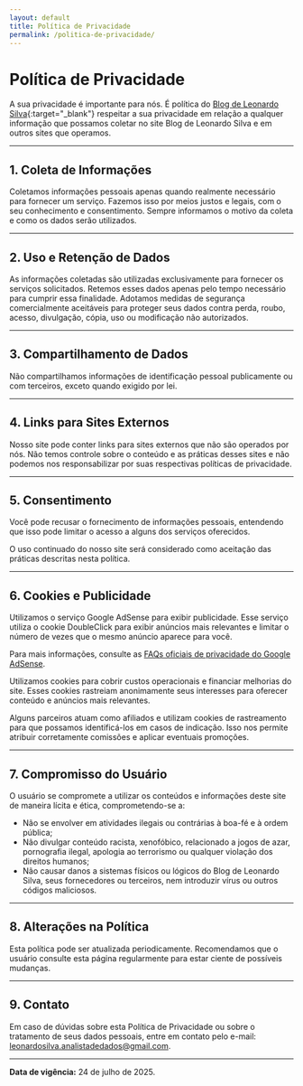 ```yaml
---
layout: default
title: Política de Privacidade
permalink: /politica-de-privacidade/
---
```


# Política de Privacidade

A sua privacidade é importante para nós. É política do [Blog de Leonardo Silva](https://oleonardof.github.io/blog/){:target="_blank"} respeitar a sua privacidade em relação a qualquer informação que possamos coletar no site Blog de Leonardo Silva e em outros sites que operamos.

---

## 1. Coleta de Informações

Coletamos informações pessoais apenas quando realmente necessário para fornecer um serviço. Fazemos isso por meios justos e legais, com o seu conhecimento e consentimento. Sempre informamos o motivo da coleta e como os dados serão utilizados.

---

## 2. Uso e Retenção de Dados

As informações coletadas são utilizadas exclusivamente para fornecer os serviços solicitados. Retemos esses dados apenas pelo tempo necessário para cumprir essa finalidade. Adotamos medidas de segurança comercialmente aceitáveis para proteger seus dados contra perda, roubo, acesso, divulgação, cópia, uso ou modificação não autorizados.

---

## 3. Compartilhamento de Dados

Não compartilhamos informações de identificação pessoal publicamente ou com terceiros, exceto quando exigido por lei.

---

## 4. Links para Sites Externos

Nosso site pode conter links para sites externos que não são operados por nós. Não temos controle sobre o conteúdo e as práticas desses sites e não podemos nos responsabilizar por suas respectivas políticas de privacidade.

---

## 5. Consentimento

Você pode recusar o fornecimento de informações pessoais, entendendo que isso pode limitar o acesso a alguns dos serviços oferecidos.

O uso continuado do nosso site será considerado como aceitação das práticas descritas nesta política.

---

## 6. Cookies e Publicidade

Utilizamos o serviço Google AdSense para exibir publicidade. Esse serviço utiliza o cookie DoubleClick para exibir anúncios mais relevantes e limitar o número de vezes que o mesmo anúncio aparece para você.

Para mais informações, consulte as [FAQs oficiais de privacidade do Google AdSense](https://support.google.com/adsense/answer/3394713?hl=pt-BR).

Utilizamos cookies para cobrir custos operacionais e financiar melhorias do site. Esses cookies rastreiam anonimamente seus interesses para oferecer conteúdo e anúncios mais relevantes.

Alguns parceiros atuam como afiliados e utilizam cookies de rastreamento para que possamos identificá-los em casos de indicação. Isso nos permite atribuir corretamente comissões e aplicar eventuais promoções.

---

## 7. Compromisso do Usuário

O usuário se compromete a utilizar os conteúdos e informações deste site de maneira lícita e ética, comprometendo-se a:

- Não se envolver em atividades ilegais ou contrárias à boa-fé e à ordem pública;
- Não divulgar conteúdo racista, xenofóbico, relacionado a jogos de azar, pornografia ilegal, apologia ao terrorismo ou qualquer violação dos direitos humanos;
- Não causar danos a sistemas físicos ou lógicos do Blog de Leonardo Silva, seus fornecedores ou terceiros, nem introduzir vírus ou outros códigos maliciosos.

---

## 8. Alterações na Política

Esta política pode ser atualizada periodicamente. Recomendamos que o usuário consulte esta página regularmente para estar ciente de possíveis mudanças.

---

## 9. Contato

Em caso de dúvidas sobre esta Política de Privacidade ou sobre o tratamento de seus dados pessoais, entre em contato pelo e-mail: [leonardosilva.analistadedados@gmail.com](mailto:leonardosilva.analistadedados@gmail.com).

---

**Data de vigência:** 24 de julho de 2025.